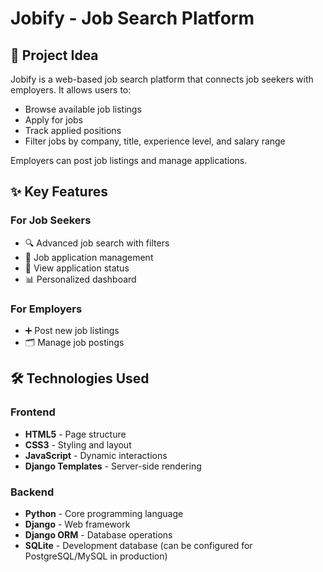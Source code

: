 # Jobify - Job Search Platform


## 🚀 Project Idea
Jobify is a web-based job search platform that connects job seekers with employers. It allows users to:
- Browse available job listings
- Apply for jobs
- Track applied positions
- Filter jobs by company, title, experience level, and salary range

Employers can post job listings and manage applications.

## ✨ Key Features

### For Job Seekers
- 🔍 Advanced job search with filters
- 📁 Job application management
- 🔔 View application status
- 📊 Personalized dashboard

### For Employers
- ➕ Post new job listings
- 🗂️ Manage job postings

## 🛠️ Technologies Used
### Frontend
- **HTML5** - Page structure
- **CSS3** - Styling and layout
- **JavaScript** - Dynamic interactions
- **Django Templates** - Server-side rendering

### Backend
- **Python** - Core programming language
- **Django** - Web framework
- **Django ORM** - Database operations
- **SQLite** - Development database (can be configured for PostgreSQL/MySQL in production)

